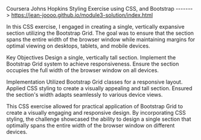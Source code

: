 Coursera Johns Hopkins Styling Exercise using CSS, and Bootstrap -------> https://jean-joooo.github.io/module3-solution/index.html

In this CSS exercise, I engaged in creating a single, vertically expansive section utilizing the Bootstrap Grid. The goal was to ensure that the section spans the entire width of the browser window while maintaining margins for optimal viewing on desktops, tablets, and mobile devices.

Key Objectives
Design a single, vertically tall section.
Implement the Bootstrap Grid system to achieve responsiveness.
Ensure the section occupies the full width of the browser window on all devices.

Implementation
Utilized Bootstrap Grid classes for a responsive layout.
Applied CSS styling to create a visually appealing and tall section.
Ensured the section's width adapts seamlessly to various device views.

This CSS exercise allowed for practical application of Bootstrap Grid to create a visually engaging and responsive design. By incorporating CSS styling, the challenge showcased the ability to design a single section that optimally spans the entire width of the browser window on different devices. 
